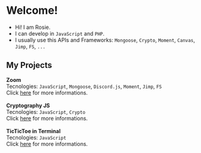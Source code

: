 #  Welcome!
- Hi! I am Rosie.
- I can develop in `JavaScript` and `PHP`.
- I usually use this APIs and Frameworks: `Mongoose`, `Crypto`, `Moment`, `Canvas`, `Jimp`, `FS`, `...`

## My Projects

**Zoom** \
Tecnologies: `JavaScript`, `Mongoose`, `Discord.js`, `Moment`, `Jimp`, `FS`\
Click [here](https://website-zoom.glitch.me) for more informations.
<br />
<br />
**Cryptography JS** \
Tecnologies: `JavaScript`, `Crypto`\
Click [here](https://github.com/lovellyrosie/cryptography-js) for more informations.
<br />
<br />
**TicTicToe in Terminal** \
Tecnologies: `JavaScript`\
Click [here](https://github.com/lovellyrosie/tictactoe-js) for more informations.
<br >
<br />
